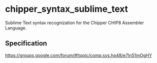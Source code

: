 # chipper_syntax_sublime_text

Sublime Text syntax recognization for the Chipper CHIP8 Assembler Language.

## Specification

https://groups.google.com/forum/#!topic/comp.sys.hp48/e7In51mOgHY
